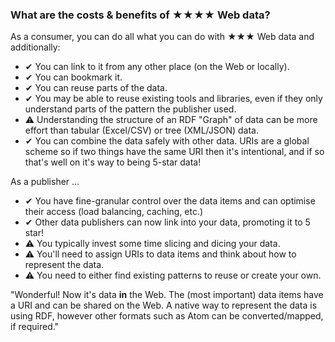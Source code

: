 ### What are the costs &amp; benefits of <span class="stars-inline">&#x2605;&#x2605;&#x2605;&#x2605;</span> Web data?

As a consumer, you can do all what you can do with <span class="stars-inline">&#x2605;&#x2605;&#x2605;</span> Web data and additionally:

- &#10004; You can link to it from any other place (on the Web or locally).
- &#10004; You can bookmark it.
- &#10004; You can reuse parts of the data.
- &#10004; You may be able to reuse existing tools and libraries, even if they only understand parts of the pattern the publisher used.
- &#9888; Understanding the structure of an RDF "Graph" of data can be more effort than tabular (Excel/CSV) or tree (XML/JSON) data.
- &#10004; You can combine the data safely with other data. URIs are a global scheme so if two things have the same URI then it's intentional, and if so that's well on it's way to being 5-star data!

As a publisher &hellip;

- &#10004; You have fine-granular control over the data items and can optimise their access (load balancing, caching, etc.)
- &#10004; Other data publishers can now link into your data, promoting it to 5 star!
- &#9888; You typically invest some time slicing and dicing your data.
- &#9888; You'll need to assign URIs to data items and think about how to represent the data.
- &#9888; You need to either find existing patterns to reuse or create your own.

"Wonderful! Now it's data **in** the Web. The (most important) data items have a URI and can be shared on the Web. A native way to represent the data is using RDF, however other formats such as Atom can be converted/mapped, if required."
